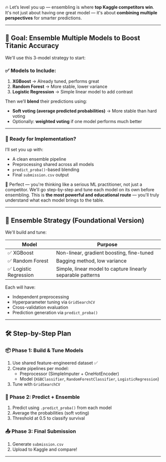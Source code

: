 🔥 Let’s level you up — ensembling is where **top Kaggle competitors win**. It's not just about having one great model — it's about **combining multiple perspectives** for smarter predictions.

---

## 🎯 Goal: Ensemble Multiple Models to Boost Titanic Accuracy

We'll use this 3-model strategy to start:

### ✅ Models to Include:
1. **XGBoost** → Already tuned, performs great
2. **Random Forest** → More stable, lower variance
3. **Logistic Regression** → Simple linear model to add contrast

Then we’ll **blend** their predictions using:
- **Soft voting (average predicted probabilities)** → More stable than hard voting
- Optionally: **weighted voting** if one model performs much better

---

### 🔧 Ready for Implementation?

I’ll set you up with:
- A clean ensemble pipeline
- Preprocessing shared across all models
- `predict_proba()`-based blending
- Final `submission.csv` output

🎯 Perfect — you're thinking like a serious ML practitioner, not just a competitor. We'll go step-by-step and tune each model on its own before ensembling. This is **the most powerful and educational route** — you'll truly understand what each model brings to the table.

---

## 🧠 Ensemble Strategy (Foundational Version)

We'll build and tune:

| Model               | Purpose                                     |
|--------------------|---------------------------------------------|
| ✅ XGBoost          | Non-linear, gradient boosting, fine-tuned  |
| ✅ Random Forest    | Bagging method, low variance                |
| ✅ Logistic Regression | Simple, linear model to capture linearly separable patterns |

Each will have:
- Independent preprocessing
- Hyperparameter tuning via `GridSearchCV`
- Cross-validation evaluation
- Prediction generation via `predict_proba()`

---

## 🛠️ Step-by-Step Plan

### 📦 Phase 1: Build & Tune Models
1. Use shared feature-engineered dataset ✅
2. Create pipelines per model:
   - Preprocessor (SimpleImputer + OneHotEncoder)
   - Model (`XGBClassifier`, `RandomForestClassifier`, `LogisticRegression`)
3. Tune with `GridSearchCV`

### 🔁 Phase 2: Predict + Ensemble
1. Predict using `.predict_proba()` from each model
2. Average the probabilities (soft voting)
3. Threshold at 0.5 to classify survival

### 📤 Phase 3: Final Submission
1. Generate `submission.csv`
2. Upload to Kaggle and compare!

---
